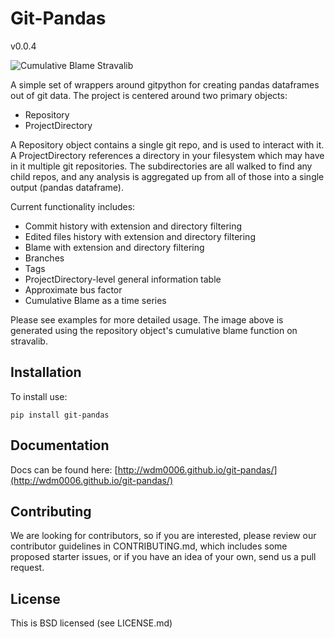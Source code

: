 Git-Pandas
==========

v0.0.4

![Cumulative Blame Stravalib](https://raw.githubusercontent.com/wdm0006/git-pandas/master/examples/img/stravalib_cumulative_blame.png)

A simple set of wrappers around gitpython for creating pandas dataframes out of git data. The project is centered around
two primary objects:

 * Repository
 * ProjectDirectory
 
A Repository object contains a single git repo, and is used to interact with it.  A ProjectDirectory references a directory
in your filesystem which may have in it multiple git repositories. The subdirectories are all walked to find any child
repos, and any analysis is aggregated up from all of those into a single output (pandas dataframe).

Current functionality includes:

 * Commit history with extension and directory filtering
 * Edited files history with extension and directory filtering
 * Blame with extension and directory filtering
 * Branches 
 * Tags
 * ProjectDirectory-level general information table
 * Approximate bus factor
 * Cumulative Blame as a time series
  
Please see examples for more detailed usage. The image above is generated using the repository object's cumulative blame
function on stravalib.

Installation
------------

To install use:

    pip install git-pandas
    
Documentation
-------------

Docs can be found here: [http://wdm0006.github.io/git-pandas/](http://wdm0006.github.io/git-pandas/)

Contributing
------------

We are looking for contributors, so if you are interested, please review our contributor guidelines in CONTRIBUTING.md,
which includes some proposed starter issues, or if you have an idea of your own, send us a pull request.

License
-------

This is BSD licensed (see LICENSE.md)